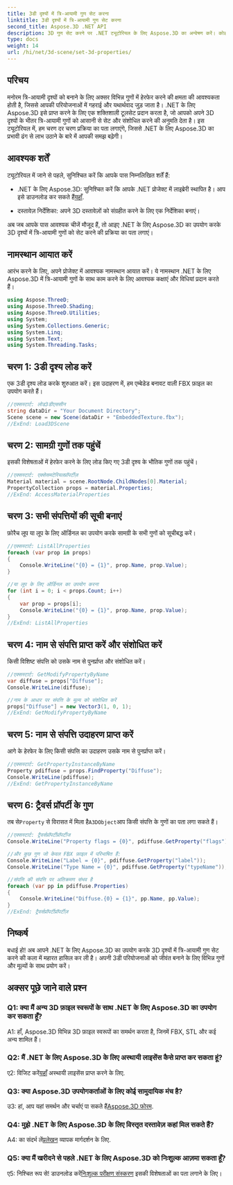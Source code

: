 ```yaml
---
title: 3डी दृश्यों में त्रि-आयामी गुण सेट करना
linktitle: 3डी दृश्यों में त्रि-आयामी गुण सेट करना
second_title: Aspose.3D .NET API
description: 3D गुण सेट करने पर .NET ट्यूटोरियल के लिए Aspose.3D का अन्वेषण करें। कोड उदाहरणों के साथ चरण दर चरण जानें। अपने 3डी दृश्य हेरफेर कौशल को उन्नत करें।
type: docs
weight: 14
url: /hi/net/3d-scene/set-3d-properties/
---
```

## परिचय

मनोरम त्रि-आयामी दृश्यों को बनाने के लिए अक्सर विभिन्न गुणों में हेरफेर करने की क्षमता की आवश्यकता होती है, जिससे आपकी परियोजनाओं में गहराई और यथार्थवाद जुड़ जाता है। .NET के लिए Aspose.3D इसे प्राप्त करने के लिए एक शक्तिशाली टूलसेट प्रदान करता है, जो आपको अपने 3D दृश्यों के भीतर त्रि-आयामी गुणों को आसानी से सेट और संशोधित करने की अनुमति देता है। इस ट्यूटोरियल में, हम चरण दर चरण प्रक्रिया का पता लगाएंगे, जिससे .NET के लिए Aspose.3D का प्रभावी ढंग से लाभ उठाने के बारे में आपकी समझ बढ़ेगी।

## आवश्यक शर्तें

ट्यूटोरियल में जाने से पहले, सुनिश्चित करें कि आपके पास निम्नलिखित शर्तें हैं:

-  .NET के लिए Aspose.3D: सुनिश्चित करें कि आपके .NET प्रोजेक्ट में लाइब्रेरी स्थापित है। आप इसे डाउनलोड कर सकते हैं[यहाँ](https://releases.aspose.com/3d/net/).

- दस्तावेज़ निर्देशिका: अपने 3D दस्तावेज़ों को संग्रहीत करने के लिए एक निर्देशिका बनाएं।

अब जब आपके पास आवश्यक चीजें मौजूद हैं, तो आइए .NET के लिए Aspose.3D का उपयोग करके 3D दृश्यों में त्रि-आयामी गुणों को सेट करने की प्रक्रिया का पता लगाएं।

## नामस्थान आयात करें

आरंभ करने के लिए, अपने प्रोजेक्ट में आवश्यक नामस्थान आयात करें। ये नामस्थान .NET के लिए Aspose.3D में त्रि-आयामी गुणों के साथ काम करने के लिए आवश्यक कक्षाएं और विधियां प्रदान करते हैं।

```csharp
using Aspose.ThreeD;
using Aspose.ThreeD.Shading;
using Aspose.ThreeD.Utilities;
using System;
using System.Collections.Generic;
using System.Linq;
using System.Text;
using System.Threading.Tasks;
```

## चरण 1: 3डी दृश्य लोड करें

एक 3डी दृश्य लोड करके शुरुआत करें। इस उदाहरण में, हम एम्बेडेड बनावट वाली FBX फ़ाइल का उपयोग करते हैं।

```csharp
//एक्सस्टार्ट: लोड3डीएससीन
string dataDir = "Your Document Directory";
Scene scene = new Scene(dataDir + "EmbeddedTexture.fbx");
//ExEnd: Load3DScene
```

## चरण 2: सामग्री गुणों तक पहुंचें

इसकी विशेषताओं में हेरफेर करने के लिए लोड किए गए 3डी दृश्य के भौतिक गुणों तक पहुंचें।

```csharp
//एक्सस्टार्ट: एक्सेसमटेरियलप्रॉपर्टीज़
Material material = scene.RootNode.ChildNodes[0].Material;
PropertyCollection props = material.Properties;
//ExEnd: AccessMaterialProperties
```

## चरण 3: सभी संपत्तियों की सूची बनाएं

फ़ोरैच लूप या लूप के लिए ऑर्डिनल का उपयोग करके सामग्री के सभी गुणों को सूचीबद्ध करें।

```csharp
//एक्सस्टार्ट: ListAllProperties
foreach (var prop in props)
{
    Console.WriteLine("{0} = {1}", prop.Name, prop.Value);
}

//या लूप के लिए ऑर्डिनल का उपयोग करना
for (int i = 0; i < props.Count; i++)
{
    var prop = props[i];
    Console.WriteLine("{0} = {1}", prop.Name, prop.Value);
}
//ExEnd: ListAllProperties
```

## चरण 4: नाम से संपत्ति प्राप्त करें और संशोधित करें

किसी विशिष्ट संपत्ति को उसके नाम से पुनर्प्राप्त और संशोधित करें।

```csharp
//एक्सस्टार्ट: GetModifyPropertyByName
var diffuse = props["Diffuse"];
Console.WriteLine(diffuse);

//नाम के आधार पर संपत्ति के मूल्य को संशोधित करें
props["Diffuse"] = new Vector3(1, 0, 1);
//ExEnd: GetModifyPropertyByName
```

## चरण 5: नाम से संपत्ति उदाहरण प्राप्त करें

आगे के हेरफेर के लिए किसी संपत्ति का उदाहरण उसके नाम से पुनर्प्राप्त करें।

```csharp
//एक्सस्टार्ट: GetPropertyInstanceByName
Property pdiffuse = props.FindProperty("Diffuse");
Console.WriteLine(pdiffuse);
//ExEnd: GetPropertyInstanceByName
```

## चरण 6: ट्रैवर्स प्रॉपर्टी के गुण

 तब से`Property` से विरासत में मिला है`A3DObject`आप किसी संपत्ति के गुणों का पता लगा सकते हैं।

```csharp
//एक्सस्टार्ट: ट्रैवर्सप्रॉपर्टीप्रॉपर्टीज
Console.WriteLine("Property flags = {0}", pdiffuse.GetProperty("flags"));

//और कुछ गुण जो केवल FBX फ़ाइल में परिभाषित हैं:
Console.WriteLine("Label = {0}", pdiffuse.GetProperty("label"));
Console.WriteLine("Type Name = {0}", pdiffuse.GetProperty("typeName"));

//संपत्ति की संपत्ति पर अतिक्रमण संभव है
foreach (var pp in pdiffuse.Properties)
{
    Console.WriteLine("Diffuse.{0} = {1}", pp.Name, pp.Value);
}
//ExEnd: ट्रैवर्सप्रॉपर्टीप्रॉपर्टीज़
```

## निष्कर्ष

बधाई हो! अब आपने .NET के लिए Aspose.3D का उपयोग करके 3D दृश्यों में त्रि-आयामी गुण सेट करने की कला में महारत हासिल कर ली है। अपनी 3डी परियोजनाओं को जीवंत बनाने के लिए विभिन्न गुणों और मूल्यों के साथ प्रयोग करें।

## अक्सर पूछे जाने वाले प्रश्न

### Q1: क्या मैं अन्य 3D फ़ाइल स्वरूपों के साथ .NET के लिए Aspose.3D का उपयोग कर सकता हूँ?

A1: हाँ, Aspose.3D विभिन्न 3D फ़ाइल स्वरूपों का समर्थन करता है, जिनमें FBX, STL और कई अन्य शामिल हैं।

### Q2: मैं .NET के लिए Aspose.3D के लिए अस्थायी लाइसेंस कैसे प्राप्त कर सकता हूं?

 ए2: विजिट करें[यहाँ](https://purchase.aspose.com/temporary-license/) अस्थायी लाइसेंस प्राप्त करने के लिए.

### Q3: क्या Aspose.3D उपयोगकर्ताओं के लिए कोई सामुदायिक मंच है?

 उ3: हां, आप यहां समर्थन और चर्चाएं पा सकते हैं[Aspose.3D फोरम](https://forum.aspose.com/c/3d/18).

### Q4: मुझे .NET के लिए Aspose.3D के लिए विस्तृत दस्तावेज़ कहां मिल सकते हैं?

 A4: का संदर्भ लें[प्रलेखन](https://reference.aspose.com/3d/net/) व्यापक मार्गदर्शन के लिए.

### Q5: क्या मैं खरीदने से पहले .NET के लिए Aspose.3D को निःशुल्क आज़मा सकता हूँ?

 ए5: निश्चित रूप से! डाउनलोड करें[निःशुल्क परीक्षण संस्करण](https://releases.aspose.com/) इसकी विशेषताओं का पता लगाने के लिए।

